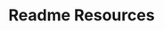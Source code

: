 # Readme Resources
<!--
repository: https://github.com/Andr7st/java-persistence-hibernate-jpa
-->
[//]: # (Andrés Segura)
